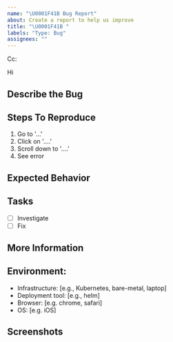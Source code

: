 ```yaml
---
name: "\U0001F41B Bug Report"
about: Create a report to help us improve
title: "\U0001F41B "
labels: "Type: Bug"
assignees: ""
---
```


<!-- These comments automatically delete -->
<!-- **Tip:** Delete parts that are not relevant -->
<!-- Next to Cc:, @ mention users who should be in the loop -->

Cc:

<!-- add intended user next to **Hi** -->

Hi

## Describe the Bug

<!-- A clear and concise description of what the bug is. -->

## Steps To Reproduce

1. Go to '...'
2. Click on '....'
3. Scroll down to '....'
4. See error

## Expected Behavior

<!-- A clear and concise description of what you expected to happen. -->

## Tasks

- [ ] Investigate
- [ ] Fix

## More Information

<!-- Additional relevant info which can help us debug this issue easily like Logs, Configuration etc. -->

## Environment:

- Infrastructure: [e.g., Kubernetes, bare-metal, laptop]
- Deployment tool: [e.g., helm]
- Browser: [e.g. chrome, safari]
- OS: [e.g. iOS]

## Screenshots

<!-- If applicable, add screenshots to help explain your problem. -->
